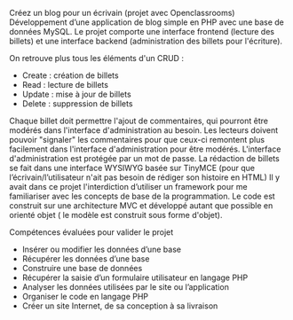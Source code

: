 Créez un blog pour un écrivain (projet avec Openclassrooms)
Développement d’une application de blog simple en PHP avec une base de données MySQL. Le projet comporte une interface frontend (lecture des billets) et une interface backend (administration des billets pour l'écriture). 

On retrouve plus tous les éléments d'un CRUD :
- Create : création de billets
- Read : lecture de billets
- Update : mise à jour de billets
- Delete : suppression de billets

Chaque billet doit permettre l'ajout de commentaires, qui pourront être modérés dans l'interface d'administration au besoin. Les lecteurs doivent pouvoir "signaler" les commentaires pour que ceux-ci remontent plus facilement dans l'interface d'administration pour être modérés. L'interface d'administration est protégée par un mot de passe. La rédaction de billets se fait dans une interface WYSIWYG basée sur TinyMCE (pour que l’écrivain/l’utilisateur n'ait pas besoin de rédiger son histoire en HTML)
Il y avait dans ce projet l'interdiction d’utiliser un framework pour me familiariser avec les concepts de base de la programmation. Le code est construit sur une architecture MVC et développé autant que possible en orienté objet ( le modèle est construit sous forme d'objet).

Compétences évaluées pour valider le projet
- Insérer ou modifier les données d’une base
- Récupérer les données d’une base
- Construire une base de données
- Récupérer la saisie d’un formulaire utilisateur en langage PHP
- Analyser les données utilisées par le site ou l’application
- Organiser le code en langage PHP
- Créer un site Internet, de sa conception à sa livraison

